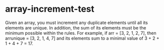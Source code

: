 # array-increment-test

Given an array, you must increment any duplicate elements until all its elements are unique. In
addition, the sum of its elements must be the minimum possible within the rules. 
For example, if arr = [3, 2, 1, 2, 7], then arrunique = [3, 2, 1, 4, 7] and its elements sum to a minimal
value of 3 + 2 + 1 + 4 + 7 = 17.
